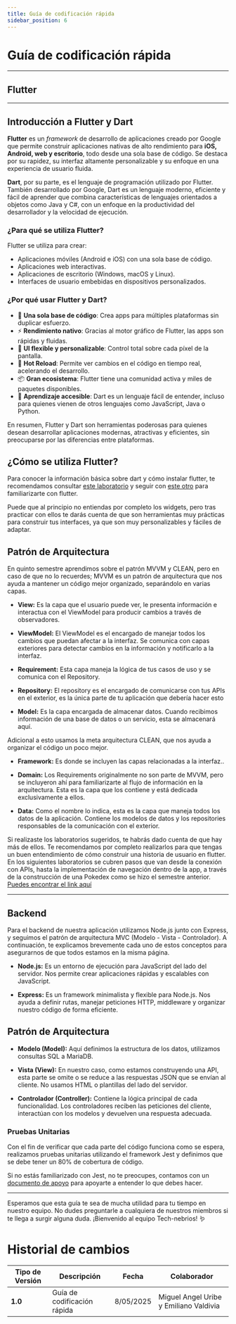 ```yaml
---
title: Guía de codificación rápida
sidebar_position: 6
---
```


# Guía de codificación rápida
---
## Flutter

---

## Introducción a Flutter y Dart

**Flutter** es un *framework* de desarrollo de aplicaciones creado por Google que permite construir aplicaciones nativas de alto rendimiento para **iOS, Android, web y escritorio**, todo desde una sola base de código. Se destaca por su rapidez, su interfaz altamente personalizable y su enfoque en una experiencia de usuario fluida.

**Dart**, por su parte, es el lenguaje de programación utilizado por Flutter. También desarrollado por Google, Dart es un lenguaje moderno, eficiente y fácil de aprender que combina características de lenguajes orientados a objetos como Java y C#, con un enfoque en la productividad del desarrollador y la velocidad de ejecución.

### ¿Para qué se utiliza Flutter?

Flutter se utiliza para crear:

* Aplicaciones móviles (Android e iOS) con una sola base de código.
* Aplicaciones web interactivas.
* Aplicaciones de escritorio (Windows, macOS y Linux).
* Interfaces de usuario embebidas en dispositivos personalizados.

### ¿Por qué usar Flutter y Dart?

* 🔁 **Una sola base de código**: Crea apps para múltiples plataformas sin duplicar esfuerzo.
* ⚡ **Rendimiento nativo**: Gracias al motor gráfico de Flutter, las apps son rápidas y fluidas.
* 🎨 **UI flexible y personalizable**: Control total sobre cada píxel de la pantalla.
* 🚀 **Hot Reload**: Permite ver cambios en el código en tiempo real, acelerando el desarrollo.
* 📦 **Gran ecosistema**: Flutter tiene una comunidad activa y miles de paquetes disponibles.
* 🧠 **Aprendizaje accesible**: Dart es un lenguaje fácil de entender, incluso para quienes vienen de otros lenguajes como JavaScript, Java o Python.

En resumen, Flutter y Dart son herramientas poderosas para quienes desean desarrollar aplicaciones modernas, atractivas y eficientes, sin preocuparse por las diferencias entre plataformas.


## ¿Cómo se utiliza Flutter?

Para conocer la información básica sobre dart y cómo instalar flutter, te recomendamos consultar [este laboratorio](https://meeplab2015.github.io/tc3004b-agodic24-101/docs/labs/mobile/flutter/tutorials/intro_flutter/intro_flutter) y seguir con [este otro](https://meeplab2015.github.io/tc3004b-agodic24-101/docs/labs/mobile/flutter/tutorials/intro_flutter/modelos_y_listas) para familiarizarte con flutter.

Puede que al principio no entiendas por completo los widgets, pero tras practicar con ellos te darás cuenta de que son herramientas muy prácticas para construir tus interfaces, ya que son muy personalizables y fáciles de adaptar.

## Patrón de Arquitectura

En quinto semestre aprendimos sobre el patrón MVVM y CLEAN, pero en caso de que no lo recuerdes; MVVM es un patrón de arquitectura que nos ayuda a mantener un código mejor organizado, separándolo en varias capas.

* **View:** Es la capa que el usuario puede ver, le presenta información e interactua con el ViewModel para producir cambios a través de observadores.

* **ViewModel:** El ViewModel es el encargado de manejar todos los cambios que puedan afectar a la interfaz. Se comunica con capas exteriores para detectar cambios en la información y notificarlo a la interfaz.

* **Requirement:** Esta capa maneja la lógica de tus casos de uso y se comunica con el Repository.

* **Repository:** El repository es el encargado de comunicarse con tus APIs en el exterior, es la única parte de tu aplicación que debería hacer esto

* **Model:** Es la capa encargada de almacenar datos. Cuando recibimos información de una base de datos o un servicio, esta se almacenará aquí.

Adicional a esto usamos la meta arquitectura CLEAN, que nos ayuda a organizar el código un poco mejor.

* **Framework:** Es donde se incluyen las capas relacionadas a la interfaz..

* **Domain:** Los Requirements originalmente no son parte de MVVM, pero se incluyeron ahí para familiarizarte al flujo de información en la arquitectura. Esta es la capa que los contiene y está dedicada exclusivamente a ellos.

* **Data:** Como el nombre lo indica, esta es la capa que maneja todos los datos de la aplicación. Contiene los modelos de datos y los repositories responsables de la comunicación con el exterior.

Si realizaste los laboratorios sugeridos, te habrás dado cuenta de que hay más de ellos. Te recomendamos por completo realizarlos para que tengas un buen entendimiento de cómo construir una historia de usuario en flutter. En los siguientes laboratorios se cubren pasos que van desde la conexión con APIs, hasta la implementación de navegación dentro de la app, a través de la construcción de una Pokedex como se hizo el semestre anterior. [Puedes encontrar el link aquí](https://meeplab2015.github.io/tc3004b-agodic24-101/docs/labs/mobile/flutter/tutorials/intro_flutter/)


---

## Backend

Para el backend de nuestra aplicación utilizamos Node.js junto con Express, y seguimos el patrón de arquitectura MVC (Modelo - Vista - Controlador). A continuación, te explicamos brevemente cada uno de estos conceptos para asegurarnos de que todos estamos en la misma página. 

* **Node.js:** Es un entorno de ejecución para JavaScript del lado del servidor. Nos permite crear aplicaciones rápidas y escalables con JavaScript.

* **Express:** Es un framework minimalista y flexible para Node.js. Nos ayuda a definir rutas, manejar peticiones HTTP, middleware y organizar nuestro código de forma eficiente.

## Patrón de Arquitectura

* **Modelo (Model):** Aquí definimos la estructura de los datos, utilizamos consultas SQL a MariaDB. 

* **Vista (View):** En nuestro caso, como estamos construyendo una API, esta parte se omite o se reduce a las respuestas JSON que se envían al cliente. No usamos HTML o plantillas del lado del servidor.

* **Controlador (Controller):** Contiene la lógica principal de cada funcionalidad. Los controladores reciben las peticiones del cliente, interactúan con los modelos y devuelven una respuesta adecuada.

### Pruebas Unitarias

Con el fin de verificar que cada parte del código funciona como se espera, realizamos pruebas unitarias utilizando el framework Jest y definimos que se debe tener un 80% de cobertura de código.

Si no estás familiarizado con Jest, no te preocupes, contamos con un [documento de apoyo](https://docs.google.com/document/d/1808QLRqBniT8i_6Jt113K7b38NHDM5bDEzDPTVA3_Ok/edit?tab=t.0#heading=h.2gfkk8xjjpat) para apoyarte a entender lo que debes hacer.

---

Esperamos que esta guía te sea de mucha utilidad para tu tiempo en nuestro equipo. No dudes preguntarle a cualquiera de nuestros miembros si te llega a surgir alguna duda. ¡Bienvenido al equipo Tech-nebrios! 🪱

# Historial de cambios
| **Tipo de Versión** | **Descripción**                                             | **Fecha** | **Colaborador**            |
| ------------------- | ----------------------------------------------------------- | --------- | -------------------------- |
| **1.0**             |   Guía de codificación rápida     | 8/05/2025 | Miguel Angel Uribe y Emiliano Valdivia  |